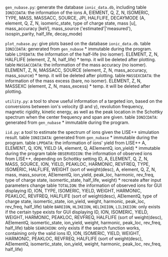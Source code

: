 `gen_nubase.py`: generate the database `ionic_data.db`, including 
                table `IONICDATA`:      the information of the ions
                                        A, ElEMENT, Q, Z, N, ISOMERIC, TYPE, MASS, MASSACC, SOURCE, JPI, HALFLIFE, DECAYMODE
                                        (A, element, Q, Z, N, isomeric_state, type of charge state, mass [u], mass_accuracy [keV], mass_source ('estimated'|'measured'), isospin_parity, half_life, decay_mode)

`plot_nubase.py`: give plots based on the database `ionic_data.db`.
                table `IONICDATA`:      generated from `gen_nubase`
                                        * immutable during the program.
                table `LIFEDATA`:       the information of the half-life (no isomer).
                                        ELEMENT, Z, N, HALFLIFE
                                        (element, Z, N, half_life)
                                        * temp. it will be deleted after plotting.
                table `MASSACCDATA`:    the information of the mass accuracy (no isomer).
                                        ELEMENT, Z, N, MASSACC, SOURCE
                                        (element, Z, N, mass_accuracy, mass_source)
                                        * temp. it will be deleted after plotting.
                table `MASSEXCDATA`:    the information of the mass excess (bare, no isomer).
                                        ELEMENT, Z, N, MASSEXC
                                        (element, Z, N, mass_excess)
                                        * temp. it will be deleted after plotting.

`utility.py`: a tool to show useful information of a targeted ion, based on the conversions between ion's velocity (β and γ), revolution frequency, magnetic rigidity, kinetic energy, as well as the peak location in the Schottky spectrum when the center frequency and span are given.
                table `IONICDATA`:      generated from `gen_nubase` 
                                        * immutable during the program.

`iid.py`: a tool to estimate the spectrum of ions given the LISE++ simulation result.
                table `IONICDATA`:      generated from `gen_nubase` 
                                        * immutable during the program.
                table `LPPDATA`:        the information of ions' yield from LISE++
                                        A, ELEMENT, Q, ION, YIELD
                                        (A, element, Q, AElementQ, ion_yield)
                                        * immutable during the program 
                table `OBSERVEDION`:    the information of observed ions from LISE++, depending on Schottky setting
                                        ID, A, ELEMENT, Q, Z, N, MASS, SOURCE, ION, YIELD, PEAKLOC, HARMONIC, REVFREQ, TYPE, ISOMERIC, HALFLIFE, WEIGHT 
                                        (sort of weight(desc), A, element, Q, Z, N, mass, mass_source, AElementQ, ion_yield, peak_loc, harmonic, rev_freq, type of charge state, isomertic_state, half_life, weight)
                                        * recreate after input parameters change
                table `TOTALION`:       the information of observed ions for GUI displaying
                                        ID, ION, TYPE, ISOMERIC, YIELD, WEIGHT, HARMONIC, PEAKLOC, REVFREQ, HALFLIFE
                                        (sort of weight(desc), AElementQ, type of charge state, isomertic_state, ion_yield, weight, harmonic, peak_loc, rev_freq, half_life)
                table `BAREION`, `HLIKEION`, `HELIKEION`, `LILIKEION`:
                                        only exists if the certain type exists for GUI displaying
                                        ID, ION, ISOMERIC, YIELD, WEIGHT, HARMONIC, PEAKLOC, REVFREQ, HALFLIFE
                                        (sort of weight(desc), AElementQ, isomertic_state, ion_yield, weight, harmonic, peak_loc, rev_freq, half_life)
                table `SEARCHION`:
                                        only exists if the search function works, containing only the valid ions
                                        ID, ION, ISOMERIC, YIELD, WEIGHT, HARMONIC, PEAKLOC, REVFREQ, HALFLIFE
                                        (sort of weight(desc), AElementQ, isomertic_state, ion_yield, weight, harmonic, peak_loc, rev_freq, half_life)
                
